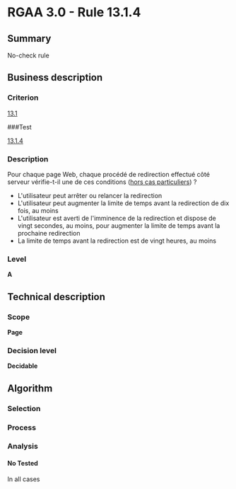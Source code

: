 # RGAA 3.0 -  Rule 13.1.4

## Summary

No-check rule

## Business description

### Criterion

[13.1](http://disic.github.io/rgaa_referentiel_en/RGAA3.0_Criteria_English_version_v1.html#crit-13-1)

###Test

[13.1.4](http://disic.github.io/rgaa_referentiel_en/RGAA3.0_Criteria_English_version_v1.html#test-13-1-4)

### Description

Pour chaque page Web, chaque proc&eacute;d&eacute; de redirection effectu&eacute; c&ocirc;t&eacute; serveur v&eacute;rifie-t-il une de ces conditions (<a href="http://references.modernisation.gouv.fr/referentiel-technique-0#cpCrit13-1" title="Cas particuliers pour le crit&egrave;re 13.1">hors cas particuliers</a>) ? 
 
 *  L'utilisateur peut arr&ecirc;ter ou relancer la redirection 
 *  L'utilisateur peut augmenter la limite de temps avant la redirection de dix fois, au moins 
 *  L'utilisateur est averti de l'imminence de la redirection et dispose de vingt secondes, au moins, pour augmenter la limite de temps avant la prochaine redirection 
 *  La limite de temps avant la redirection est de vingt heures, au moins 


### Level

**A**

## Technical description

### Scope

**Page**

### Decision level

**Decidable**

## Algorithm

### Selection

### Process

### Analysis

#### No Tested 

In all cases




